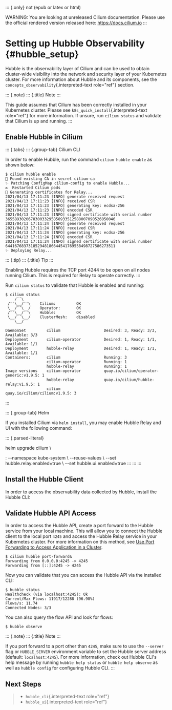 ::: {.only}
not (epub or latex or html)

WARNING: You are looking at unreleased Cilium documentation. Please use
the official rendered version released here: <https://docs.cilium.io>
:::

Setting up Hubble Observability {#hubble_setup}
===============================

Hubble is the observability layer of Cilium and can be used to obtain
cluster-wide visibility into the network and security layer of your
Kubernetes cluster. For more information about Hubble and its
components, see the `concepts_observability`{.interpreted-text
role="ref"} section.

::: {.note}
::: {.title}
Note
:::

This guide assumes that Cilium has been correctly installed in your
Kubernetes cluster. Please see `k8s_quick_install`{.interpreted-text
role="ref"} for more information. If unsure, run `cilium status` and
validate that Cilium is up and running.
:::

Enable Hubble in Cilium
-----------------------

::: {.tabs}
::: {.group-tab}
Cilium CLI

In order to enable Hubble, run the command `cilium hubble enable` as
shown below:

``` {.shell-session}
$ cilium hubble enable
🔑 Found existing CA in secret cilium-ca
✨ Patching ConfigMap cilium-config to enable Hubble...
♻️  Restarted Cilium pods
🔑 Generating certificates for Relay...
2021/04/13 17:11:23 [INFO] generate received request
2021/04/13 17:11:23 [INFO] received CSR
2021/04/13 17:11:23 [INFO] generating key: ecdsa-256
2021/04/13 17:11:23 [INFO] encoded CSR
2021/04/13 17:11:23 [INFO] signed certificate with serial number 365589302067830033295858933512588007090526050046
2021/04/13 17:11:24 [INFO] generate received request
2021/04/13 17:11:24 [INFO] received CSR
2021/04/13 17:11:24 [INFO] generating key: ecdsa-256
2021/04/13 17:11:24 [INFO] encoded CSR
2021/04/13 17:11:24 [INFO] signed certificate with serial number 644167683731852948186644541769558498727586273511
✨ Deploying Relay...
```

::: {.tip}
::: {.title}
Tip
:::

Enabling Hubble requires the TCP port 4244 to be open on all nodes
running Cilium. This is required for Relay to operate correctly.
:::

Run `cilium status` to validate that Hubble is enabled and running:

``` {.shell-session}
$ cilium status
    /¯¯\
 /¯¯\__/¯¯\    Cilium:         OK
 \__/¯¯\__/    Operator:       OK
 /¯¯\__/¯¯\    Hubble:         OK
 \__/¯¯\__/    ClusterMesh:    disabled
    \__/

DaemonSet         cilium                   Desired: 3, Ready: 3/3, Available: 3/3
Deployment        cilium-operator          Desired: 1, Ready: 1/1, Available: 1/1
Deployment        hubble-relay             Desired: 1, Ready: 1/1, Available: 1/1
Containers:       cilium                   Running: 3
                  cilium-operator          Running: 1
                  hubble-relay             Running: 1
Image versions    cilium-operator          quay.io/cilium/operator-generic:v1.9.5: 1
                  hubble-relay             quay.io/cilium/hubble-relay:v1.9.5: 1
                  cilium                   quay.io/cilium/cilium:v1.9.5: 3
```
:::

::: {.group-tab}
Helm

If you installed Cilium via `helm install`, you may enable Hubble Relay
and UI with the following command:

::: {.parsed-literal}

helm upgrade cilium \\

:   \--namespace kube-system \\ \--reuse-values \\ \--set
    hubble.relay.enabled=true \\ \--set hubble.ui.enabled=true
:::
:::
:::

Install the Hubble Client
-------------------------

In order to access the observability data collected by Hubble, install
the Hubble CLI:

Validate Hubble API Access
--------------------------

In order to access the Hubble API, create a port forward to the Hubble
service from your local machine. This will allow you to connect the
Hubble client to the local port `4245` and access the Hubble Relay
service in your Kubernetes cluster. For more information on this method,
see [Use Port Forwarding to Access Application in a
Cluster](https://kubernetes.io/docs/tasks/access-application-cluster/port-forward-access-application-cluster/).

``` {.shell-session}
$ cilium hubble port-forward&
Forwarding from 0.0.0.0:4245 -> 4245
Forwarding from [::]:4245 -> 4245
```

Now you can validate that you can access the Hubble API via the
installed CLI:

``` {.shell-session}
$ hubble status
Healthcheck (via localhost:4245): Ok
Current/Max Flows: 11917/12288 (96.98%)
Flows/s: 11.74
Connected Nodes: 3/3
```

You can also query the flow API and look for flows:

``` {.shell-session}
$ hubble observe
```

::: {.note}
::: {.title}
Note
:::

If you port forward to a port other than `4245`, make sure to use the
`--server` flag or `HUBBLE_SERVER` environment variable to set the
Hubble server address (default: `localhost:4245`). For more information,
check out Hubble CLI\'s help message by running `hubble help status` or
`hubble help observe` as well as `hubble config` for configuring Hubble
CLI.
:::

Next Steps
----------

> -   `hubble_cli`{.interpreted-text role="ref"}
> -   `hubble_ui`{.interpreted-text role="ref"}
